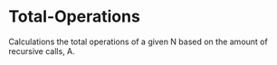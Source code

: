 # Total-Operations
Calculations the total operations of a given N based on the amount of recursive calls, A. 
